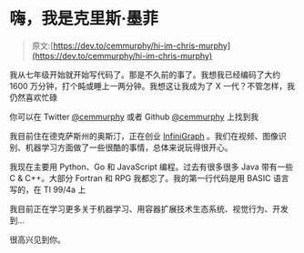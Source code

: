 # 嗨，我是克里斯·墨菲

> 原文:[https://dev.to/cemmurphy/hi-im-chris-murphy](https://dev.to/cemmurphy/hi-im-chris-murphy)

我从七年级开始就开始写代码了。那是不久前的事了。我想我已经编码了大约 1600 万分钟，打个盹或睡上一两分钟。我想这让我成为了 X 一代？不管怎样，我仍然喜欢忙碌

你可以在 Twitter [@cemmurphy](https://twitter.com/cemmurphy) 或者 Github [@cemmurphy](https://github.com/cemmurphy) 上找到我

我目前住在德克萨斯州的奥斯汀，正在创业 [InfiniGraph](http://www.infinigraph.com) 。我们在视频、图像识别、机器学习方面做了一些很酷的事情，总体来说玩得很开心。

我现在主要用 Python、Go 和 JavaScript 编程。过去有很多很多 Java 带有一些 C & C++。大部分 Fortran 和 RPG 我都忘了。我的第一行代码是用 BASIC 语言写的，在 TI 99/4a 上

我目前正在学习更多关于机器学习、用容器扩展技术生态系统、视觉行为、开发到...

很高兴见到你。